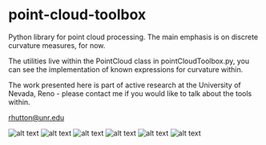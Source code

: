 # point-cloud-toolbox


Python library for point cloud processing. The main emphasis is on discrete curvature measures, for now. 

The utilities live within the PointCloud class in pointCloudToolbox.py, you can see the implementation of known expressions for curvature within.

The work presented here is part of active research at the University of Nevada, Reno - please contact me if you would like to talk about the tools within.

rhutton@unr.edu

![alt text](https://github.com/masnottuh/point-cloud-toolbox/blob/main/img/bunny1.png)
![alt text](https://github.com/masnottuh/point-cloud-toolbox/blob/main/img/bunny2.png)
![alt text](https://github.com/masnottuh/point-cloud-toolbox/blob/main/img/carton1.png)
![alt text](https://github.com/masnottuh/point-cloud-toolbox/blob/main/img/carton2.png)
![alt text](https://github.com/masnottuh/point-cloud-toolbox/blob/main/img/sridge.png)
![alt text](https://github.com/masnottuh/point-cloud-toolbox/blob/main/img/torus.png)
